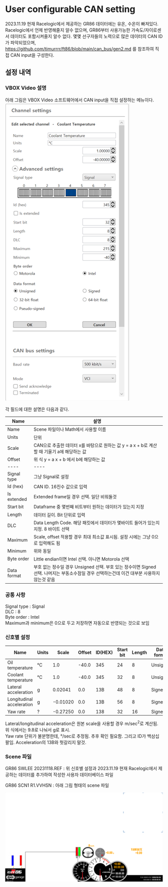 # User configurable CAN setting

2023.11.19 현재 Racelogic에서 제공하는 GR86 데이터에는 유온, 수온이 빠져있다. Racelogic에서 언제 반영해줄지 알수 없으며, GR86부터 사용가능한 가속도/자이로센서 데이터도 포함시켜줄지 알수 없다.
몇몇 선구자들의 노력으로 많은 데이터의 CAN ID가 파악되었으며, https://github.com/timurrrr/ft86/blob/main/can_bus/gen2.md 를 참조하여 직접 CAN input을 구성한다.


## 설정 내역

### VBOX Video 설명

아래 그림은 VBOX Video 소프트웨어에서 CAN input을 직접 설정하는 메뉴이다. <br>
<img src="../images/Channel settings - Coolant Temperature.png"
  alt="Location of the connector"/>
<br>

각 필드에 대한 설명은 다음과 같다.

Name | 설명
---- | ----
Name | Scene 파일이나 Math에서 사용할 이름
Units | 단위
Scale | CAN으로 추출한 데이터 x를 바탕으로 원하는 값 y = a x + b로 계산할 때 기울기 a에 해당하는 값
Offset | 위 식 y = a x + b 에서 b에 해당하는 값
---- | ----
Signal type | 그냥 Signal로 설정
Id (hex) | CAN ID. 16진수 값으로 입력
Is extended | Extended frame일 경우 선택. 일단 비워둘것
Start bit | Dataframe 중 몇번째 비트부터 원하는 데이터가 있는지 지정
Length | 데이터 길이. Bit 단위로 입력
DLC | Data Length Code. 해당 패킷에서 데이터가 몇바이트 들어가 있는지 지정. 8 바이트 선택
Maximum | Scale, offset 적용할 경우 최대 최소값 표시됨. 설정 시에는 그냥 0으로 입력해도 됨
Minimum | 위와 동일
Byte order | Little endian이면 Intel 선택. 아니면 Motorola 선택
Data format | 부호 없는 정수일 경우 Unsigned 선택. 부호 있는 정수이면 Signed 선택. 나머지는 부동소수점일 경우 선택하는건데 이건 대부분 사용하지 않는것 같음




### 공통 사항


Signal type : Signal <br>
DLC : 8 <br>
Byte order : Intel <br>
Maximum과 minimum은 0으로 두고 저장하면 자동으로 반영되는 것으로 보임 <br>

### 신호별 설정



Name | Units | Scale | Offset | ID(HEX) | Start bit | Length | Data format 
---- | ----- | ----- | ------ | ------- | --------- | ------ | -----------
Oil temperature | °C | 1.0 | -40.0 | 345 | 24 | 8 | Unsigned
Coolant temperature | °C | 1.0 | -40.0 | 345 | 32 | 8 | Unsigned
Lateral acceleration | g | 0.02041 | 0.0 | 13B | 48 | 8 | Signed
Longitudinal acceleration | g | -0.01020 | 0.0 | 13B | 56 | 8 | Signed
Yaw rate | ? | -0.27250 | 0.0 | 138 | 32 | 16 | Signed

Lateral/longitudinal acceleration은 원본 scale을 사용할 경우 m/sec<sup>2</sup>로 계산됨. 위 식에서는 9.8로 나눠서 g로 표시.<br>
Yaw rate 단위가 불분명한데, °/sec로 추정됨. 추후 확인 필요함. 그리고 ID가 백삼십팔임. Acceleration의 13B와 헛갈리지 말것. <br>

### Scene 파일

GR86 SWLEE 20231118.REF : 위 신호별 설정과 2023.11.19 현재 Racelogic에서 제공하는 데이터를 추가하여 작성한 사용자 데이터베이스 파일

GR86 SCN1 R1.VVHSN : 아래 그림 형태의 scene 파일

<img src="../images/Screen capture - GR86 SCN1 R1.PNG"
  alt="Location of the connector"/>
